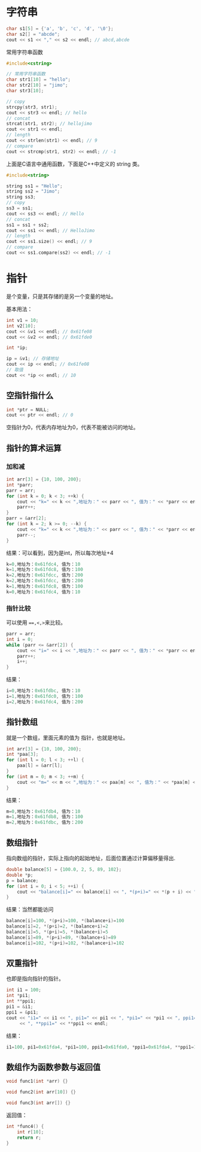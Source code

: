 
# 字符串

```c++
char s1[5] = {'a', 'b', 'c', 'd', '\0'};
char s2[] = "abcde";
cout << s1 << "," << s2 << endl; // abcd,abcde
```
常用字符串函数
```c++
#include<cstring>

// 常用字符串函数
char str1[10] = "hello";
char str2[10] = "jimo";
char str3[10];

// copy
strcpy(str3, str1);
cout << str3 << endl; // hello
// concat
strcat(str1, str2); // hellojimo
cout << str1 << endl;
// length
cout << strlen(str1) << endl; // 9
// compare
cout << strcmp(str1, str2) << endl; // -1
```
上面是C语言中通用函数，下面是C++中定义的 string 类。

```c++
#include<string>

string ss1 = "Hello";
string ss2 = "Jimo";
string ss3;
// copy
ss3 = ss1;
cout << ss3 << endl; // Hello
// concat
ss1 = ss1 + ss2;
cout << ss1 << endl; // HelloJimo
// length
cout << ss1.size() << endl; // 9
// compare
cout << ss1.compare(ss2) << endl; // -1
```

# 指针

是个变量，只是其存储的是另一个变量的地址。

基本用法：
```c++
int v1 = 10;
int v2[10];
cout << &v1 << endl; // 0x61fe08
cout << &v2 << endl; // 0x61fde0

int *ip;

ip = &v1; // 存储地址
cout << ip << endl; // 0x61fe08
// 取值
cout << *ip << endl; // 10
```

## 空指针指什么

```c++
int *ptr = NULL;
cout << ptr << endl; // 0
```
空指针为0，代表内存地址为0，代表不能被访问的地址。

## 指针的算术运算

### 加和减

```c++
int arr[3] = {10, 100, 200};
int *parr;
parr = arr;
for (int k = 0; k < 3; ++k) {
    cout << "k=" << k << ",地址为：" << parr << ", 值为：" << *parr << endl;
    parr++;
}
parr = &arr[2];
for (int k = 2; k >= 0; --k) {
    cout << "k=" << k << ",地址为：" << parr << ", 值为：" << *parr << endl;
    parr--;
}
```
结果：可以看到，因为是int，所以每次地址+4
```c++
k=0,地址为：0x61fdc4, 值为：10
k=1,地址为：0x61fdc8, 值为：100
k=2,地址为：0x61fdcc, 值为：200
k=2,地址为：0x61fdcc, 值为：200
k=1,地址为：0x61fdc8, 值为：100
k=0,地址为：0x61fdc4, 值为：10
```

### 指针比较

可以使用 `==,<,>`来比较。

```c++
parr = arr;
int i = 0;
while (parr <= &arr[2]) {
    cout << "i=" << i << ",地址为：" << parr << ", 值为：" << *parr << endl;
    parr++;
    i++;
}
```
结果：
```c++
i=0,地址为：0x61fdbc, 值为：10
i=1,地址为：0x61fdc0, 值为：100
i=2,地址为：0x61fdc4, 值为：200
```

## 指针数组

就是一个数组，里面元素的值为 指针，也就是地址。

```c++
int arr[3] = {10, 100, 200};
int *paa[3];
for (int l = 0; l < 3; ++l) {
    paa[l] = &arr[l];
}
for (int m = 0; m < 3; ++m) {
    cout << "m=" << m << ",地址为：" << paa[m] << ", 值为：" << *paa[m] << endl;
}
```
结果：
```c++
m=0,地址为：0x61fdb4, 值为：10
m=1,地址为：0x61fdb8, 值为：100
m=2,地址为：0x61fdbc, 值为：200
```

## 数组指针
指向数组的指针，实际上指向的起始地址，后面位置通过计算偏移量得出.

```c++
double balance[5] = {100.0, 2, 5, 89, 102};
double *p;
p = balance;
for (int i = 0; i < 5; ++i) {
    cout << "balance[i]=" << balance[i] << ", *(p+i)=" << *(p + i) << ", *(balance+i)=" << *(balance + i) << endl;
}
```
结果：当然都能访问
```c++
balance[i]=100, *(p+i)=100, *(balance+i)=100
balance[i]=2, *(p+i)=2, *(balance+i)=2
balance[i]=5, *(p+i)=5, *(balance+i)=5
balance[i]=89, *(p+i)=89, *(balance+i)=89
balance[i]=102, *(p+i)=102, *(balance+i)=102
```

## 双重指针

也即是指向指针的指针。

```c++
int i1 = 100;
int *pi1;
int **ppi1;
pi1 = &i1;
ppi1 = &pi1;
cout << "i1=" << i1 << ", pi1=" << pi1 << ", *pi1=" << *pi1 << ", ppi1=" << ppi1 << ", *ppi1=" << *ppi1
     << ", **ppi1=" << **ppi1 << endl;
```
结果：
```c++
i1=100, pi1=0x61fda4, *pi1=100, ppi1=0x61fda0, *ppi1=0x61fda4, **ppi1=100
```

## 数组作为函数参数与返回值

```c++
void func1(int *arr) {}

void func2(int arr[10]) {}

void func3(int arr[]) {}
```
返回值：
```c++
int *func4() {
    int r[10];
    return r;
}
```
